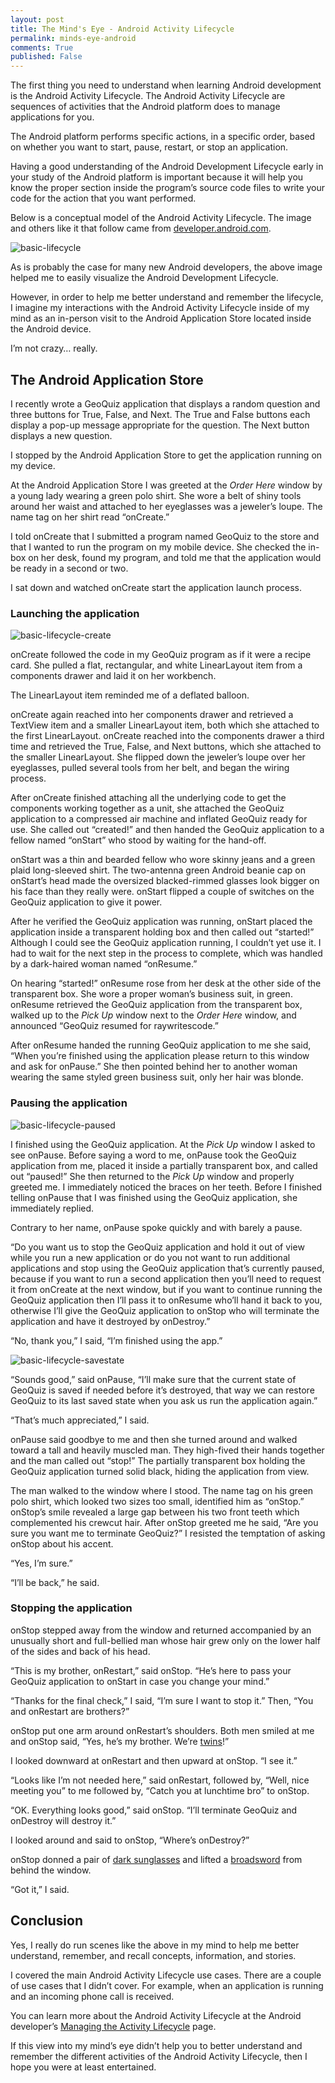 ```yaml
---
layout: post
title: The Mind's Eye - Android Activity Lifecycle 
permalink: minds-eye-android
comments: True
published: False
---
```


The first thing you need to understand when learning Android development is the Android Activity Lifecycle. The Android Activity Lifecycle are sequences of activities that the Android platform does to manage applications for you. 

The Android platform performs specific actions, in a specific order, based on whether you want to start, pause, restart, or stop an application. 

Having a good understanding of the Android Development Lifecycle early in your study of the Android platform is important because it will help you know the proper section inside the program’s source code files to write your code for the action that you want performed.

Below is a conceptual model of the Android Activity Lifecycle. The image and others like it that follow came from [developer.android.com](http://developer.android.com/training/basics/activity-lifecycle/starting.html#lifecycle-states).

![basic-lifecycle](/images/basic-lifecycle.png)

As is probably the case for many new Android developers, the above image helped me to easily visualize the Android Development Lifecycle. 

However, in order to help me better understand and remember the lifecycle, I imagine my interactions with the Android Activity Lifecycle inside of my mind as an in-person visit to the Android Application Store located inside the Android device.

I’m not crazy… really.

## The Android Application Store

I recently wrote a GeoQuiz application that displays a random question and three buttons for True, False, and Next. The True and False buttons each display a pop-up message appropriate for the question. The Next button displays a new question. 

I stopped by the Android Application Store to get the application running on my device.

At the Android Application Store I was greeted at the *Order Here* window by a young lady wearing a green polo shirt. She wore a belt of shiny tools around her waist and attached to her eyeglasses was a jeweler’s loupe.  The name tag on her shirt read “onCreate.” 

I told onCreate that I submitted a program named GeoQuiz to the store and that I wanted to run the program on my mobile device. She checked the in-box on her desk, found my program, and told me that the application would be ready in a second or two.

I sat down and watched onCreate start the application launch process.

### Launching the application

![basic-lifecycle-create](/images/basic-lifecycle-create.png)

onCreate followed the code in my GeoQuiz program as if it were a recipe card. She pulled a flat, rectangular, and white LinearLayout item from a components drawer and laid it on her workbench.  

The LinearLayout item reminded me of a deflated balloon.  

onCreate again reached into her components drawer and retrieved a TextView item and a smaller LinearLayout item, both which she attached to the first LinearLayout. onCreate reached into the components drawer a third time and retrieved the True, False, and Next buttons, which she attached to the smaller LinearLayout. She flipped down the jeweler’s loupe over her eyeglasses, pulled several tools from her belt, and began the wiring process. 

After onCreate finished attaching all the underlying code to get the components working together as a unit, she attached the GeoQuiz application to a compressed air machine and inflated GeoQuiz ready for use. She called out “created!” and then handed the GeoQuiz application to a fellow named “onStart” who stood by waiting for the hand-off.

onStart was a thin and bearded fellow who wore skinny jeans and a green plaid long-sleeved shirt. The two-antenna green Android beanie cap on onStart’s head made the oversized blacked-rimmed glasses look bigger on his face than they really were. onStart flipped a couple of switches on the GeoQuiz application to give it power. 

After he verified the GeoQuiz application was running, onStart placed the application inside a transparent holding box and then called out “started!” Although I could see the GeoQuiz application running, I couldn’t yet use it.  I had to wait for the next step in the process to complete, which was handled by a dark-haired woman named “onResume.”

On hearing “started!” onResume rose from her desk at the other side of the transparent box. She wore a proper woman’s business suit, in green. onResume retrieved the GeoQuiz application from the transparent box, walked up to the *Pick Up* window next to the *Order Here* window, and announced “GeoQuiz resumed for raywritescode.”

After onResume handed the running GeoQuiz application to me she said, “When you’re finished using the application please return to this window and ask for onPause.” She then pointed behind her to another woman wearing the same styled green business suit, only her hair was blonde.

### Pausing the application

![basic-lifecycle-paused](/images/basic-lifecycle-paused.png)

I finished using the GeoQuiz application. At the *Pick Up* window I asked to see onPause. Before saying a word to me, onPause took the GeoQuiz application from me, placed it inside a partially transparent box, and called out “paused!” She then returned to the *Pick Up* window and properly greeted me. I immediately noticed the braces on her teeth. Before I finished telling onPause that I was finished using the GeoQuiz application, she immediately replied.

Contrary to her name, onPause spoke quickly and with barely a pause.

“Do you want us to stop the GeoQuiz application and hold it out of view while you run a new application or do you not want to run additional applications and stop using the GeoQuiz application that’s currently paused, because if you want to run a second application then you’ll need to request it from onCreate at the next window, but if you want to continue running the GeoQuiz application then I’ll pass it to onResume who’ll hand it back to you, otherwise I’ll give the GeoQuiz application to onStop who will terminate the application and have it destroyed by onDestroy.”

“No, thank you,” I said, “I’m finished using the app.”

![basic-lifecycle-savestate](/images/basic-lifecycle-savestate.png)

“Sounds good,” said onPause, “I’ll make sure that the current state of GeoQuiz is saved if needed before it’s destroyed, that way we can restore GeoQuiz to its last saved state when you ask us run the application again.”

“That’s much appreciated,” I said.

onPause said goodbye to me and then she turned around and walked toward a tall and heavily muscled man. They high-fived their hands together and the man called out “stop!” The partially transparent box holding the GeoQuiz application turned solid black, hiding the application from view.

The man walked to the window where I stood. The name tag on his green polo shirt, which looked two sizes too small, identified him as “onStop.” onStop’s smile revealed a large gap between his two front teeth which complemented his crewcut hair. After onStop greeted me he said, “Are you sure you want me to terminate GeoQuiz?” I resisted the temptation of asking onStop about his accent.

“Yes, I’m sure.”

“I’ll be back,” he said.

###  Stopping the application

onStop stepped away from the window and returned accompanied by an unusually short and full-bellied man whose hair grew only on the lower half of the sides and back of his head.

“This is my brother, onRestart,” said onStop. “He’s here to pass your GeoQuiz application to onStart in case you change your mind.”

“Thanks for the final check,” I said, “I’m sure I want to stop it.” Then, “You and onRestart are brothers?”

onStop put one arm around onRestart’s shoulders. Both men smiled at me and onStop said, “Yes, he’s my brother. We’re [twins](http://www.imdb.com/title/tt0096320/?ref_=fn_al_tt_1)!”

I looked downward at onRestart and then upward at onStop. “I see it.”

“Looks like I’m not needed here,” said onRestart, followed by, “Well, nice meeting you” to me followed by, “Catch you at lunchtime bro” to onStop.

“OK. Everything looks good,” said onStop. “I’ll terminate GeoQuiz and onDestroy will destroy it.”

I looked around and said to onStop, “Where’s onDestroy?”

onStop donned a pair of [dark sunglasses](http://www.imdb.com/title/tt0088247/?ref_=nv_sr_1) and lifted a [broadsword](http://www.imdb.com/title/tt0087078/?ref_=nv_sr_1) from behind the window.

“Got it,” I said.

## Conclusion

Yes, I really do run scenes like the above in my mind to help me better understand, remember, and recall concepts, information, and stories. 

I covered the main Android Activity Lifecycle use cases. There are a couple of use cases that I didn’t cover. For example, when an application is running and an incoming phone call is received. 

You can learn more about the Android Activity Lifecycle at the Android developer’s [Managing the Activity Lifecycle](http://developer.android.com/training/basics/activity-lifecycle/index.html) page.

If this view into my mind’s eye didn’t help you to better understand and remember the different activities of the Android Activity Lifecycle, then I hope you were at least entertained.
